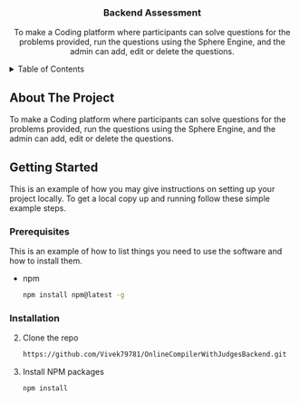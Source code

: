 <div align="center">

<h3 align="center">Backend Assessment</h3>

  <p align="center">
    To make a Coding platform where participants can solve questions for the problems provided, run the questions using the Sphere Engine, and the admin can add, edit or delete the questions.
    <br />
  </p>
</div>

<details>
  <summary>Table of Contents</summary>
  <ol>
    <li>
      <a href="#about-the-project">About The Project</a>
    </li>
    <li>
      <a href="#getting-started">Getting Started</a>
      <ul>
        <li><a href="#prerequisites">Prerequisites</a></li>
        <li><a href="#installation">Installation</a></li>
      </ul>
    </li>
  </ol>
</details>

<!-- ABOUT THE PROJECT -->

## About The Project

To make a Coding platform where participants can solve questions for the problems provided, run the questions using the Sphere Engine, and the admin can add, edit or delete the questions.

<!-- GETTING STARTED -->

## Getting Started

This is an example of how you may give instructions on setting up your project locally.
To get a local copy up and running follow these simple example steps.

### Prerequisites

This is an example of how to list things you need to use the software and how to install them.

- npm
  ```sh
  npm install npm@latest -g
  ```

### Installation

2. Clone the repo
   ````sh
   https://github.com/Vivek79781/OnlineCompilerWithJudgesBackend.git   ```
   ````
3. Install NPM packages
   ```sh
   npm install
   ```
